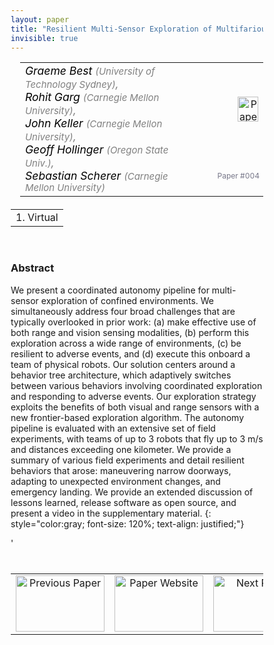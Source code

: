 ```yaml
---
layout: paper
title: "Resilient Multi-Sensor Exploration of Multifarious Environments with a Team of Aerial Robots"
invisible: true
---
```

<head>
<style>
* {
  box-sizing: border-box;
}

#myInput {
  background-position: 10px 10px;
  background-repeat: no-repeat;
  width: 100%;
  font-size: 100%;
  padding: 12px 20px 12px 40px;
  border: 1px solid #ddd;
  margin-bottom: 12px;
}

#myTable, #myTableA {
  border-collapse: collapse;
  width: 100%;
  border: 1px solid #ddd;
  font-size: 100%;
}

#myTable th, #myTable td, #myTableA th, #myTableA td {
  text-align: left;
  padding: 12px;
}

#myTable tr, #myTableA tr {
  border-bottom: 1px solid #ddd;
}

#myTable tr.header, #myTable tr:hover, #myTableA tr.header, #myTableA tr:hover {
  background-color: #f1f1f1;
}


#eventcounter1 a {
    font-size: 12px;
    color: #ffffff;
    display: block;
}

#eventcounter1 a:hover {
    text-decoration: none;
}

#eventcounter2 a {
    font-size: 12px;
    color: #ffffff;
    display: block;
}

#eventcounter2 a:hover {
    text-decoration: none;
}

</style>
</head>

<table width = "95%" style="padding-left: 15px; margin-left: auto; margin-right: 10px;">
<tr><td style = "vertical-align: top; padding-right: 25px;" rowspan="2">
<span style="color:black; font-size: 110%;"><i>
Graeme Best <span style="color:gray; font-size: 85%">(University of Technology Sydney)</span><span style="color:gray; font-size: 100%">,</span><br>
Rohit Garg <span style="color:gray; font-size: 85%">(Carnegie Mellon University)</span><span style="color:gray; font-size: 100%">,</span><br>
John Keller <span style="color:gray; font-size: 85%">(Carnegie Mellon University)</span><span style="color:gray; font-size: 100%">,</span><br>
Geoff Hollinger <span style="color:gray; font-size: 85%">(Oregon State Univ.)</span><span style="color:gray; font-size: 100%">,</span><br>
Sebastian Scherer <span style="color:gray; font-size: 85%">(Carnegie Mellon University)</span>
</i></span>
</td>

<td style="text-align: right;"><a href="http://www.roboticsproceedings.org/rss18/p004.pdf"><img src="{{ site.baseurl }}/images/paper_link.png" alt="Paper Website" width = "33"  height = "40"/></a><br></td>
</tr>
<tr>
<td style="color:#777789; text-align:right; font-size: 75%; margin-right:10px;">Paper&nbsp;#004</td>
</tr>
</table>

<table width="80%" style="margin-top: 20px; margin-left: auto; margin-right: auto;">
  <tr>
    <td style="text-align:center;">1. Virtual</td>
  </tr>
</table>
<br>


### Abstract
We present a coordinated autonomy pipeline for multi-sensor exploration of confined environments. We simultaneously address four broad challenges that are typically overlooked in prior work: (a) make effective use of both range and vision sensing modalities, (b) perform this exploration across a wide range of environments, (c) be resilient to adverse events, and (d) execute this onboard a team of physical robots. Our solution centers around a behavior tree architecture, which adaptively switches between various behaviors involving coordinated exploration and responding to adverse events. Our exploration strategy exploits the benefits of both visual and range sensors with a new frontier-based exploration algorithm. The autonomy pipeline is evaluated with an extensive set of field experiments, with teams of up to 3 robots that fly up to 3 m/s and distances exceeding one kilometer. We provide a summary of various field experiments and detail resilient behaviors that arose: maneuvering narrow doorways, adapting to unexpected environment changes, and emergency landing. We provide an extended discussion of lessons learned, release software as open source, and present a video in the supplementary material.
{: style="color:gray; font-size: 120%; text-align: justified;"}


<table width="100%" style="margin-top:40px;">
<tr>
    <td style="width: 30%; text-align: center;"><a href="{{ site.baseurl }}/program/papers/003/">
<img src="{{ site.baseurl }}/images/previous_paper_icon.png"
       alt="Previous Paper" width = "142"  height = "90"/> 
</a> </td>
<td style="text-align: center;"><a href="{{ site.baseurl }}/program/papers">
<img src="{{ site.baseurl }}/images/overview_icon.png"
       alt="Paper Website" width = "142"  height = "90"/> 
</a> </td>
    <td style="width: 30%; text-align: center;"><a href="{{ site.baseurl }}/program/papers/005/">
    <img src="{{ site.baseurl }}/images/next_paper_icon.png"
        alt="Next Paper" width = "142"  height = "90"/>
    </a></td>
'</tr>
</table>
